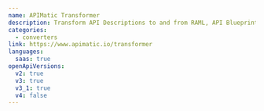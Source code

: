 ```yaml
---
name: APIMatic Transformer
description: Transform API Descriptions to and from RAML, API Blueprint, OAI v2/v3, WSDL, etc.
categories:
  - converters
link: https://www.apimatic.io/transformer
languages:
  saas: true
openApiVersions:
  v2: true
  v3: true
  v3_1: true
  v4: false
---
```

